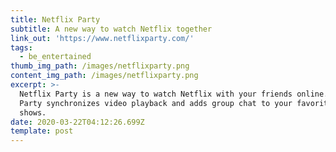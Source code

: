 ```yaml
---
title: Netflix Party
subtitle: A new way to watch Netflix together
link_out: 'https://www.netflixparty.com/'
tags:
  - be_entertained
thumb_img_path: /images/netflixparty.png
content_img_path: /images/netflixparty.png
excerpt: >-
  Netflix Party is a new way to watch Netflix with your friends online. Netflix
  Party synchronizes video playback and adds group chat to your favorite Netflix
  shows.
date: 2020-03-22T04:12:26.699Z
template: post
---
```

